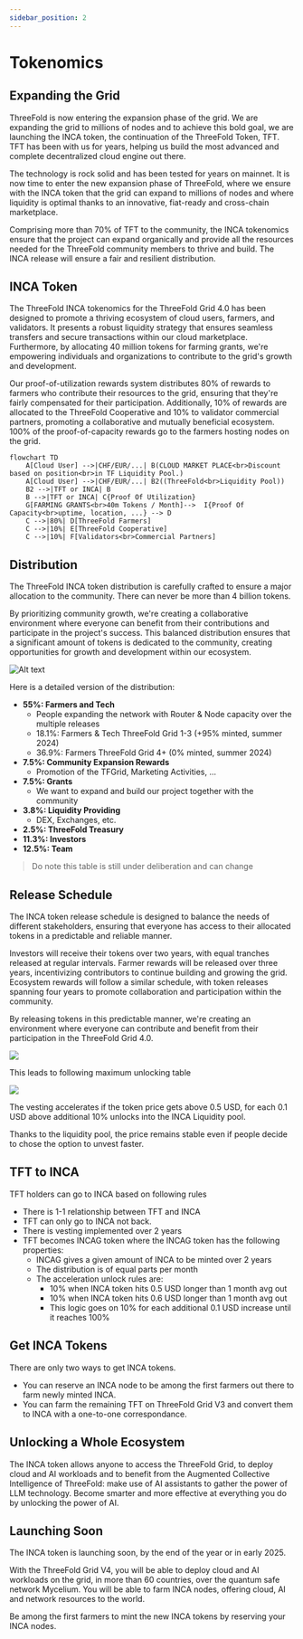 ```yaml
---
sidebar_position: 2
---
```


# Tokenomics

## Expanding the Grid

ThreeFold is now entering the expansion phase of the grid. We are expanding the grid to millions of nodes and to achieve this bold goal, we are launching the INCA token, the continuation of the ThreeFold Token, TFT. TFT has been with us for years, helping us build the most advanced and complete decentralized cloud engine out there. 

The technology is rock solid and has been tested for years on mainnet. It is now time to enter the new expansion phase of ThreeFold, where we ensure with the INCA token that the grid can expand to millions of nodes and where liquidity is optimal thanks to an innovative, fiat-ready and cross-chain marketplace.

Comprising more than 70% of TFT to the community, the INCA tokenomics ensure that the project can expand organically and provide all the resources needed for the ThreeFold community members to thrive and build. The INCA release will ensure a fair and resilient distribution.

## INCA Token

The ThreeFold INCA tokenomics for the ThreeFold Grid 4.0 has been designed to promote a thriving ecosystem of cloud users, farmers, and validators. It presents a robust liquidity strategy that ensures seamless transfers and secure transactions within our cloud marketplace. Furthermore, by allocating 40 million tokens for farming grants, we're empowering individuals and organizations to contribute to the grid's growth and development.

Our proof-of-utilization rewards system distributes 80% of rewards to farmers who contribute their resources to the grid, ensuring that they're fairly compensated for their participation. Additionally, 10% of rewards are allocated to the ThreeFold Cooperative and 10% to validator commercial partners, promoting a collaborative and mutually beneficial ecosystem. 100% of the proof-of-capacity rewards go to the farmers hosting nodes on the grid.

```mermaid
flowchart TD
    A[Cloud User] -->|CHF/EUR/...| B(CLOUD MARKET PLACE<br>Discount based on position<br>in TF Liquidity Pool.)
    A[Cloud User] -->|CHF/EUR/...| B2((ThreeFold<br>Liquidity Pool))
    B2 -->|TFT or INCA| B
    B -->|TFT or INCA| C{Proof Of Utilization}
    G[FARMING GRANTS<br>40m Tokens / Month]-->  I{Proof Of Capacity<br>uptime, location, ...} --> D
    C -->|80%| D[ThreeFold Farmers]
    C -->|10%| E[ThreeFold Cooperative]
    C -->|10%| F[Validators<br>Commercial Partners]
  ```

## Distribution

The ThreeFold INCA token distribution is carefully crafted to ensure a major allocation to the community. There can never be more than 4 billion tokens.

By prioritizing community growth, we're creating a collaborative environment where everyone can benefit from their contributions and participate in the project's success. This balanced distribution ensures that a significant amount of tokens is dedicated to the community, creating opportunities for growth and development within our ecosystem.

![Alt text](./img/distribution.png)

Here is a detailed version of the distribution:

- **55%: Farmers and Tech**
  - People expanding the network with Router & Node capacity over the multiple releases
  - 18.1%: Farmers & Tech ThreeFold Grid 1-3 (+95% minted, summer 2024)
  - 36.9%: Farmers ThreeFold Grid 4+ (0% minted, summer 2024)
- **7.5%: Community Expansion Rewards**
  - Promotion of the TFGrid, Marketing Activities, ... 
- **7.5%: Grants**
  - We want to expand and build our project together with the community
- **3.8%: Liquidity Providing**
  - DEX, Exchanges, etc.
- **2.5%: ThreeFold Treasury**
- **11.3%: Investors**
- **12.5%: Team**


> Do note this table is still under deliberation and can change

## Release Schedule

The INCA token release schedule is designed to balance the needs of different stakeholders, ensuring that everyone has access to their allocated tokens in a predictable and reliable manner. 

Investors will receive their tokens over two years, with equal tranches released at regular intervals. Farmer rewards will be released over three years, incentivizing contributors to continue building and growing the grid. Ecosystem rewards will follow a similar schedule, with token releases spanning four years to promote collaboration and participation within the community.

By releasing tokens in this predictable manner, we're creating an environment where everyone can contribute and benefit from their participation in the ThreeFold Grid 4.0.

![](./img/token_release_stacked.png)

This leads to following maximum unlocking table

![](./img/token_release.png)

The vesting accelerates if the token price gets above 0.5 USD, for each 0.1 USD above additional 10% unlocks into the INCA Liquidity pool.

Thanks to the liquidity pool, the price remains stable even if people decide to chose the option to unvest faster.

## TFT to INCA

TFT holders can go to INCA based on following rules

- There is 1-1 relationship between TFT and INCA
- TFT can only go to INCA not back.
- There is vesting implemented over 2 years
- TFT becomes INCAG token where the INCAG token has the following properties:
  - INCAG gives a given amount of INCA to be minted over 2 years
  - The distribution is of equal parts per month
  - The acceleration unlock rules are: 
    - 10% when INCA token hits 0.5 USD longer than 1 month avg out
    - 10% when INCA token hits 0.6 USD longer than 1 month avg out
    - This logic goes on 10% for each additional 0.1 USD increase until it reaches 100%


## Get INCA Tokens

There are only two ways to get INCA tokens. 

- You can reserve an INCA node to be among the first farmers out there to farm newly minted INCA. 
- You can farm the remaining TFT on ThreeFold Grid V3 and convert them to INCA with a one-to-one correspondance.

## Unlocking a Whole Ecosystem

The INCA token allows anyone to access the ThreeFold Grid, to deploy cloud and AI workloads and to benefit from the Augmented Collective Intelligence of ThreeFold: make use of AI assistants to gather the power of LLM technology. Become smarter and more effective at everything you do by unlocking the power of AI.

## Launching Soon

The INCA token is launching soon, by the end of the year or in early 2025. 

With the ThreeFold Grid V4, you will be able to deploy cloud and AI workloads on the grid, in more than 60 countries, over the quantum safe network Mycelium. You will be able to farm INCA nodes, offering cloud, AI and network resources to the world.

Be among the first farmers to mint the new INCA tokens by reserving your INCA nodes.